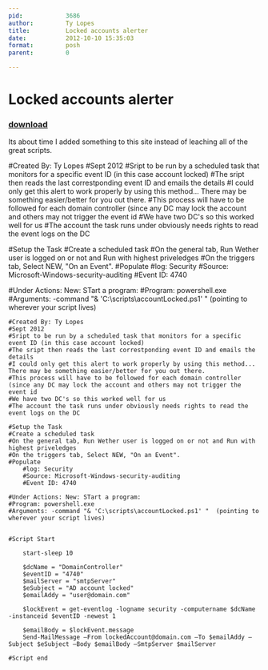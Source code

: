 ```yaml
---
pid:            3686
author:         Ty Lopes
title:          Locked accounts alerter
date:           2012-10-10 15:35:03
format:         posh
parent:         0

---
```


# Locked accounts alerter

### [download](//scripts/3686.ps1)

Its about time I added something to this site instead of leaching all of the great scripts.


#Created By: Ty Lopes
#Sept 2012
#Sript to be run by a scheduled task that monitors for a specific event ID (in this case account locked)
#The sript then reads the last correstponding event ID and emails the details
#I could only get this alert to work properly by using this method... There may be something easier/better for you out there.
#This process will have to be followed for each domain controller (since any DC may lock the account and others may not trigger the event id
#We have two DC's so this worked well for us
#The account the task runs under obviously needs rights to read the event logs on the DC

#Setup the Task
#Create a scheduled task
#On the general tab, Run Wether user is logged on or not and Run with highest priveledges
#On the triggers tab, Select NEW, "On an Event".
#Populate 
	#log: Security
	#Source: Microsoft-Windows-security-auditing
	#Event ID: 4740

#Under Actions: New: STart a program:
#Program: powershell.exe
#Arguments: -command "& 'C:\scripts\accountLocked.ps1' "  (pointing to wherever your script lives)


```posh
#Created By: Ty Lopes
#Sept 2012
#Sript to be run by a scheduled task that monitors for a specific event ID (in this case account locked)
#The sript then reads the last correstponding event ID and emails the details
#I could only get this alert to work properly by using this method... There may be something easier/better for you out there.
#This process will have to be followed for each domain controller (since any DC may lock the account and others may not trigger the event id
#We have two DC's so this worked well for us
#The account the task runs under obviously needs rights to read the event logs on the DC

#Setup the Task
#Create a scheduled task
#On the general tab, Run Wether user is logged on or not and Run with highest priveledges
#On the triggers tab, Select NEW, "On an Event".
#Populate 
	#log: Security
	#Source: Microsoft-Windows-security-auditing
	#Event ID: 4740

#Under Actions: New: STart a program:
#Program: powershell.exe
#Arguments: -command "& 'C:\scripts\accountLocked.ps1' "  (pointing to wherever your script lives)


#Script Start

	start-sleep 10

	$dcName = "DomainController"
	$eventID = "4740"
	$mailServer = "smtpServer"
	$eSubject = "AD account locked"
	$emailAddy = "user@domain.com"

	$lockEvent = get-eventlog -logname security -computername $dcName -instanceid $eventID -newest 1

	$emailBody = $lockEvent.message
	Send-MailMessage –From lockedAccount@domain.com –To $emailAddy –Subject $eSubject –Body $emailBody –SmtpServer $mailServer

#Script end

```
